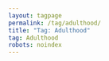 ```yaml
---
layout: tagpage
permalink: /tag/adulthood/
title: "Tag: Adulthood"
tag: Adulthood
robots: noindex
---
```


